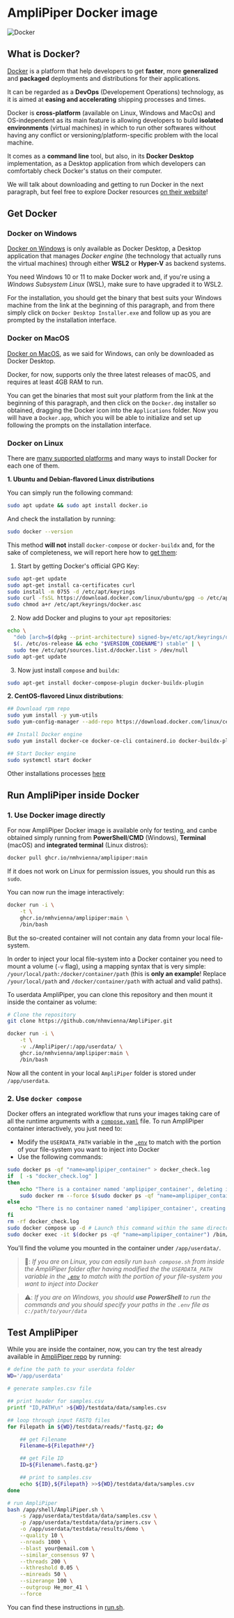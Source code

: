 # AmpliPiper Docker image

![Docker](https://github.com/nhmvienna/AmpliPiper/actions/workflows/docker-publish.yml/badge.svg)

## What is Docker?

[Docker](https://www.docker.com/) is a platform that help developers to get **faster**, more **generalized** and **packaged** deployments and distributions for their applications.

It can be regarded as a **DevOps** (Developement Operations) technology, as it is aimed at **easing and accelerating** shipping processes and times.

Docker is **cross-platform** (available on Linux, Windows and MacOs) and OS-independent as its main feature is allowing developers to build **isolated environments** (virtual machines) in which to run other softwares without having any conflict or versioning/platform-specific problem with the local machine.

It comes as a **command line** tool, but also, in its **Docker Desktop** implementation, as a Desktop application from which developers can comfortably check Docker's status on their computer.

We will talk about downloading and getting to run Docker in the next paragraph, but feel free to explore Docker resources [on their website](https://docs.docker.com/)!

## Get Docker

### Docker on Windows

[Docker on Windows](https://docs.docker.com/desktop/install/windows-install/) is only available as Docker Desktop, a Desktop application that manages _Docker engine_ (the technology that actually runs the virtual machines) through either **WSL2** or **Hyper-V**  as backend systems. 

You need Windows 10 or 11 to make Docker work and, if you're using a _Windows Subsystem Linux_ (WSL), make sure to have upgraded it to WSL2. 

For the installation, you should get the binary that best suits your Windows machine from the link at the beginning of this paragraph, and from there simply click on `Docker Desktop Installer.exe` and follow up as you are prompted by the installation interface.

### Docker on MacOS

[Docker on MacOS](https://docs.docker.com/desktop/install/mac-install/), as we said for Windows, can only be downloaded as Docker Desktop.

Docker, for now, supports only the three latest releases of macOS, and requires at least 4GB RAM to run.

You can get the binaries that most suit your platform from the link at the beginning of this paragraph, and then click on the `Docker.dmg` installer so obtained, dragging the Docker icon into the `Applications` folder.  Now you will have a `Docker.app`, which you will be able to initialize and set up following the prompts on the installation interface.

### Docker on Linux

There are [many supported platforms](https://docs.docker.com/engine/install/#supported-platforms) and many ways to install Docker for each one of them.

**1. Ubuntu and Debian-flavored Linux distributions**

You can simply run the following command:

```bash
sudo apt update && sudo apt install docker.io
```

And check the installation by running:

```bash
sudo docker --version
```

This method **will not** install `docker-compose` or `docker-buildx` and, for the sake of completeness, we will report here how to [get them](https://docs.docker.com/compose/install/linux/):

1. Start by getting Docker's official GPG Key:
```bash
sudo apt-get update
sudo apt-get install ca-certificates curl
sudo install -m 0755 -d /etc/apt/keyrings
sudo curl -fsSL https://download.docker.com/linux/ubuntu/gpg -o /etc/apt/keyrings/docker.asc
sudo chmod a+r /etc/apt/keyrings/docker.asc
```

2. Now add Docker and plugins to your `apt` repositories:
```bash
echo \
  "deb [arch=$(dpkg --print-architecture) signed-by=/etc/apt/keyrings/docker.asc] https://download.docker.com/linux/ubuntu \
  $(. /etc/os-release && echo "$VERSION_CODENAME") stable" | \
  sudo tee /etc/apt/sources.list.d/docker.list > /dev/null
sudo apt-get update
```

3. Now just install `compose` and `buildx`:
```bash
sudo apt-get install docker-compose-plugin docker-buildx-plugin
```

**2. CentOS-flavored Linux distributions**:

```bash
## Download rpm repo
sudo yum install -y yum-utils
sudo yum-config-manager --add-repo https://download.docker.com/linux/centos/docker-ce.repo

## Install Docker engine
sudo yum install docker-ce docker-ce-cli containerd.io docker-buildx-plugin docker-compose-plugin

## Start Docker engine
sudo systemctl start docker
```

Other installations processes [here](https://docs.docker.com/engine/install/)

## Run AmpliPiper inside Docker

### 1. Use Docker image directly

For now AmpliPiper Docker image is available only for testing, and canbe obtained simply running from **PowerShell**/**CMD** (Windows), **Terminal** (macOS) and **integrated terminal** (Linux distros):

```bash
docker pull ghcr.io/nmhvienna/amplipiper:main
```

If it does not work on Linux for permission issues, you should run this as `sudo`.

You can now run the image interactively:

```bash
docker run -i \
    -t \
    ghcr.io/nmhvienna/amplipiper:main \
    /bin/bash
```

But the so-created container will not contain any data fromn your local file-system. 

In order to inject your local file-system into a Docker container you need to mount a volume (`-v` flag), using a mapping syntax that is very simple: `/your/local/path:/docker/container/path` (this is **only an example**! Replace `/your/local/path` and `/docker/container/path` with actual and valid paths).

To userdata AmpliPiper, you can clone this repository and then mount it inside the container as volume:

```bash
# Clone the repository
git clone https://github.com/nhmvienna/AmpliPiper.git

docker run -i \
    -t \
    -v ./AmpliPiper/:/app/userdata/ \
    ghcr.io/nmhvienna/amplipiper:main \
    /bin/bash
```

Now all the content in your local `AmpliPiper` folder is stored under `/app/userdata`.

### 2. Use `docker compose`

Docker offers an integrated workflow that runs your images taking care of all the runtime arguments with a [`compose.yaml`](./compose.yaml) file. To run AmpliPiper container interactively, you just need to:

- Modify the  `USERDATA_PATH` variable in the [`.env`](./.env) to match with the portion of your file-system you want to inject into Docker
- Use the following commands:

```bash
sudo docker ps -qf "name=amplipiper_container" > docker_check.log
if  [ -s "docker_check.log" ]
then
    echo "There is a container named 'amplipiper_container', deleting it to create a new one..."
    sudo docker rm --force $(sudo docker ps -qf "name=amplipiper_container")
else
    echo "There is no container named 'amplipiper_container', creating one..."
fi
rm -rf docker_check.log
sudo docker compose up -d # Launch this command within the same directory in which you have the compose.yaml file
sudo docker exec -it $(docker ps -qf "name=amplipiper_container") /bin/bash
```

You'll find the volume you mounted in the container under `/app/userdata/`.

> 🚀: _If you are on Linux, you can easily run `bash compose.sh` from inside the AmpliPiper folder after having modified the the  `USERDATA_PATH` variable in the [`.env`](./.env) to match with the portion of your file-system you want to inject into Docker_

> ⚠️: _If you are on Windows, you should **use PowerShell** to run the commands and you should specify your paths in the `.env` file as `c:/path/to/your/data`_

## Test AmpliPiper

While you are inside the container, now, you can try the test already available in [AmpliPiper repo](https://github.com/nhmvienna/AmpliPiper) by running:

```bash
# define the path to your userdata folder
WD='/app/userdata'

# generate samples.csv file

## print header for samples.csv
printf "ID,PATH\n" >${WD}/testdata/data/samples.csv

## loop through input FASTQ files
for Filepath in ${WD}/testdata/reads/*fastq.gz; do

    ## get Filename
    Filename=${Filepath##*/}

    ## get File ID
    ID=${Filename%.fastq.gz*}

    ## print to samples.csv
    echo ${ID},${Filepath} >>${WD}/testdata/data/samples.csv
done

# run AmpliPiper
bash /app/shell/AmpliPiper.sh \
    -s /app/userdata/testdata/data/samples.csv \
    -p /app/userdata/testdata/data/primers.csv \
    -o /app/userdata/testdata/results/demo \
    --quality 10 \
    --nreads 1000 \
    --blast your@email.com \
    --similar_consensus 97 \
    --threads 200 \
    --kthreshold 0.05 \
    --minreads 50 \
    --sizerange 100 \
    --outgroup He_mor_41 \
    --force
```

You can find these instructions in [run.sh](./docker/run.sh).